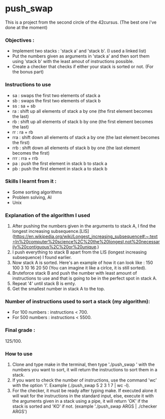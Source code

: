 # push_swap

This is a project from the second circle of the 42cursus. (The best one i've done at the moment)

### Objectives :
  * Implement two stacks : 'stack a' and 'stack b'. (I used a linked list)
  * Put the numbers given as arguments in 'stack a' and then sort them using 'stack b' with the least amout of instructions possible.
  * Create a checker that checks if either your stack is sorted or not. (For the bonus part)

### Instructions to use
 * sa : swaps the first two elements of stack a
 * sb : swaps the first two elements of stack b
 * ss : sa + sb
 * ra : shift up all elements of stack a by one (the first element becomes the last)
 * rb : shift up all elements of stack b by one (the first element becomes the last)
 * rr : ra + rb
 * rra : shift down all elements of stack a by one (the last element becomes the first)
 * rrb : shift down all elements of stack b by one (the last element becomes the first)
 * rrr : rra + rrb
 * pa : push the first element in stack b to stack a
 * pb : push the first element in stack a to stack b

### Skills I learnt from it :
  * Some sorting algorithms
  * Problem solving, AI
  * Unix
    
### Explanation of the algorithm I used
 1. After pushing the numbers given in the arguments to stack A, I find the longest increasing subsequence.[LIS] (https://en.wikipedia.org/wiki/Longest_increasing_subsequence#:~:text=In%20computer%20science%2C%20the%20longest,not%20necessarily%20contiguous%2C%20or%20unique.)
 2. I push everything to stack B apart from the LIS (longest increasing subsequence) I found earlier.
 3. Now stack A is sorted. Here's an example of how it can look like : 150 100 3 10 16 20 50 (You can imagine it like a cirlce, it is still sorted).
 4. Bruteforce stack B and push the number with least amount of instructions to use and that is going to be in the perfect spot in stack A.
 5. Repeat '4' until stack B is emty.
 6. Get the smallest number in stack A to the top.

### Number of instructions used to sort a stack (my algorithm):
 * For 100 numbers : instructions < 700.
 * For 500 numbers : instructions < 5500.

### Final grade :
  125/100.
  
### How to use
  1. Clone and type make in the terminal, then type './push_swap ' with the numbers you want to sort, it will return the instructions to sort them in a stack.
  2. If you want to check the number of instructions, use the command 'wc' with the option 'l'. Example (./push_swap 5 2 3 1 7 | wc -l).
  3. For the checker, it must be ready after typing make. If executed alone it will wait for the instructions in the standard input, else, execute it with the arguments given in a stack using a pipe, it will return 'OK' if the stack is sorted and 'KO' if not. (example './push_swap ARGS | ./checker ARGS')
